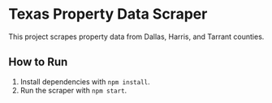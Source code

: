 # Texas Property Data Scraper

This project scrapes property data from Dallas, Harris, and Tarrant counties.

## How to Run

1.  Install dependencies with `npm install`.
2.  Run the scraper with `npm start`.